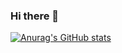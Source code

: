 ### Hi there 👋

[![Anurag's GitHub stats](https://github-readme-stats.vercel.app/api?username=Caiuo)](https://github.com/Caiuo/github-readme-stats)
